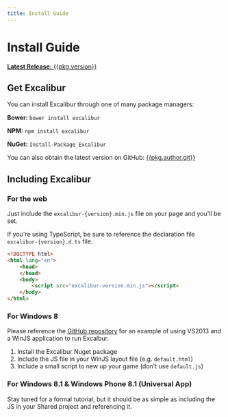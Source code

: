 ```yaml
---
title: Install Guide
---
```

# Install Guide

<a href="https://github.com/excaliburjs/Excalibur/releases/tag/v{{pkg.version}}" class="btn btn-primary btn-lg">**Latest Release:** {{pkg.version}}</a>

## Get Excalibur

You can install Excalibur through one of many package managers:

**Bower:** `bower install excalibur`

**NPM:** `npm install excalibur`

**NuGet:** `Install-Package Excalibur`

You can also obtain the latest version on GitHub: [{{pkg.author.git}}]({{pkg.author.git}})

## Including Excalibur

### For the web

Just include the `excalibur-{version}.min.js` file on your page and you'll be set.

If you're using TypeScript, be sure to reference the declaration file `excalibur-{version}.d.ts` file.

```html
<!DOCTYPE html>
<html lang="en">
	<head>
	</head>
	<body>
		<script src="excalibur-version.min.js"></script>
	</body>
</html>
```

### For Windows 8

Please reference the [GitHub repository]({{pkg.author.git}}) for an example of using VS2013 and a WinJS application to run Excalbur.

1. Install the Excalibur Nuget package
2. Include the JS file in your WinJS layout file (e.g. `default.html`)
3. Include a small script to new up your game (don't use `default.js`)

### For Windows 8.1 & Windows Phone 8.1 (Universal App)

Stay tuned for a formal tutorial, but it should be as simple as including the JS in your Shared project and referencing it.